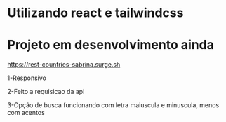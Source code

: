 # Utilizando react e tailwindcss

# Projeto em desenvolvimento ainda 

https://rest-countries-sabrina.surge.sh

1-Responsivo

2-Feito a requisicao da api

3-Opção de busca funcionando com letra maiuscula e minuscula, menos com acentos
